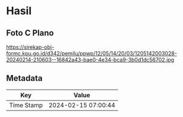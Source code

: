 # Hasil

## Foto C Plano

https://sirekap-obj-formc.kpu.go.id/d342/pemilu/ppwp/12/05/14/20/03/1205142003028-20240214-210603--16842a43-bae0-4e34-bca9-3b0d1dc56702.jpg


## Metadata

| Key        | Value               |
| ---------- | ------------------- |
| Time Stamp | 2024-02-15 07:00:44 |



